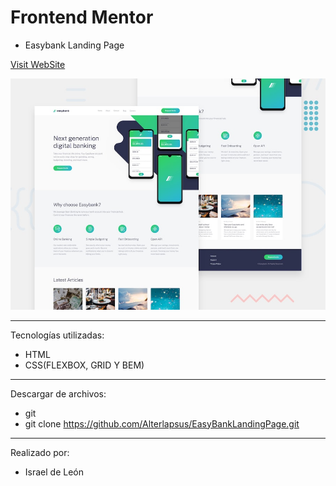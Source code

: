 # Frontend Mentor 

- Easybank Landing Page

<a href="https://easybanklandingpagealter.netlify.app/">Visit WebSite</a>

![Design preview for the Easybank landing page coding challenge](./design/desktop-preview.jpg)

---

Tecnologías utilizadas:

- HTML 
- CSS(FLEXBOX, GRID Y BEM)

---

Descargar de archivos: 

- git 
- git clone https://github.com/Alterlapsus/EasyBankLandingPage.git


---

Realizado por: 

- Israel de León 
